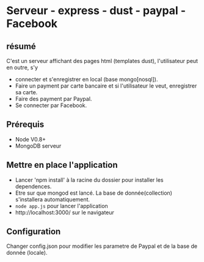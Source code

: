 # Serveur - express - dust - paypal - Facebook

## résumé

C'est un serveur affichant des pages html (templates dust), l'utilisateur peut en outre, s'y
	
   * connecter et s'enregistrer en local (base mongo[nosql]).
   * Faire un payment par carte bancaire et si l'utilisateur le veut, enregistrer sa carte.
   * Faire des payment par Paypal.
   * Se connecter par Facebook. 

## Prérequis

   * Node V0.8+
   * MongoDB serveur
   
## Mettre en place l'application

   * Lancer 'npm install'  à la racine du dossier pour installer les dependences.
   * Etre sur que mongod est lancé. La base de donnée(collection) s'installera automatiquement.
   * `node app.js` pour lancer l'application
   * http://localhost:3000/ sur le navigateur

## Configuration

   Changer config.json pour modifier les parametre de Paypal et de la base de donnée (locale).
   

